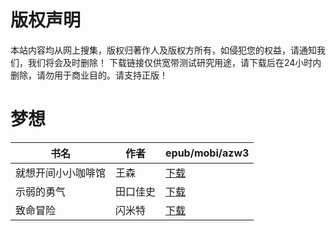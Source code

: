 # 版权声明

本站内容均从网上搜集，版权归著作人及版权方所有，如侵犯您的权益，请通知我们，我们将会及时删除！ 下载链接仅供宽带测试研究用途，请下载后在24小时内删除，请勿用于商业目的。请支持正版！

# 梦想

| 书名 | 作者 | epub/mobi/azw3 |
| --- | --- | --- |
| 就想开间小小咖啡馆 | 王森 | [下载](https://url89.ctfile.com/f/31084289-1357031806-c9aa38?p=8866) |
| 示弱的勇气 | 田口佳史 | [下载](https://url89.ctfile.com/f/31084289-1357029919-38941e?p=8866) |
| 致命冒险 | 闪米特 | [下载](https://url89.ctfile.com/f/31084289-1357023085-ade96e?p=8866) |
